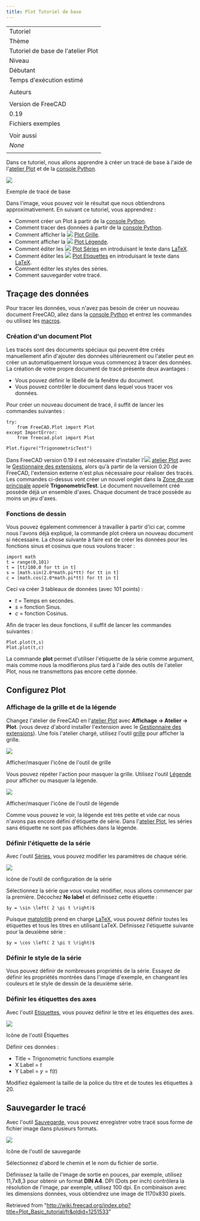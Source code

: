 ```yaml
---
title: Plot Tutoriel de base
---
```

|  |
| --- |
| Tutoriel |
| Thème |
| Tutoriel de base de l'atelier Plot |
| Niveau |
| Débutant |
| Temps d'exécution estimé |
|  |
| Auteurs |
|  |
| Version de FreeCAD |
| 0.19 |
| Fichiers exemples |
|  |
| Voir aussi |
| *None* |
|  |

Dans ce tutoriel, nous allons apprendre à créer un tracé de base à l'aide de l'[atelier Plot](/Plot_Workbench/fr "Plot Workbench/fr") et de la [console Python](/Python_console/fr "Python console/fr").

![](/images/Plot_Trigonometric_Example.png)

Exemple de tracé de base

Dans l'image, vous pouvez voir le résultat que nous obtiendrons approximativement. En suivant ce tutoriel, vous apprendrez :

* Comment créer un Plot à partir de la [console Python](/Python_console/fr "Python console/fr").
* Comment tracer des données à partir de la [console Python](/Python_console/fr "Python console/fr").
* Comment afficher la ![](/images/Plot_Grid.svg) [Plot Grille](/Plot_Grid/fr "Plot Grid/fr").
* Comment afficher la ![](/images/Plot_Legend.svg) [Plot Légende](/Plot_Legend/fr "Plot Legend/fr").
* Comment éditer les ![](/images/Plot_Series.svg) [Plot Séries](/Plot_Series/fr "Plot Series/fr") en introduisant le texte dans [LaTeX](http://www.latex-project.org).
* Comment éditer les ![](/images/Plot_Labels.svg) [Plot Etiquettes](/Plot_Labels/fr "Plot Labels/fr") en introduisant le texte dans [LaTeX](http://www.latex-project.org).
* Comment éditer les styles des séries.
* Comment sauvegarder votre tracé.

## Traçage des données

Pour tracer les données, vous n'avez pas besoin de créer un nouveau document FreeCAD, allez dans la [console Python](/Python_console/fr "Python console/fr") et entrez les commandes ou utilisez les [macros](/Macros/fr "Macros/fr").

### Création d'un document Plot

Les tracés sont des documents spéciaux qui peuvent être créés manuellement afin d'ajouter des données ultérieurement ou l'atelier peut en créer un automatiquement lorsque vous commencez à tracer des données. La création de votre propre document de tracé présente deux avantages :

* Vous pouvez définir le libellé de la fenêtre du document.
* Vous pouvez contrôler le document dans lequel vous tracer vos données.

Pour créer un nouveau document de tracé, il suffit de lancer les commandes suivantes :

```
try:
    from FreeCAD.Plot import Plot
except ImportError:
    from freecad.plot import Plot

Plot.figure("TrigonometricTest")

```

Dans FreeCAD version 0.19 il est nécessaire d'installer l'![](/images/Workbench_Plot.svg) [atelier Plot](/Plot_Workbench/fr "Plot Workbench/fr") avec le [Gestionnaire des extensions](/Std_AddonMgr/fr "Std AddonMgr/fr"), alors qu'à partir de la version 0.20 de FreeCAD, l'extension externe n'est plus nécessaire pour réaliser des tracés. Les commandes ci-dessus vont créer un nouvel onglet dans la [Zone de vue principale](/Main_view_area/fr "Main view area/fr") appelé **TrigonometricTest**. Le document nouvellement créé possède déjà un ensemble d'axes. Chaque document de tracé possède au moins un jeu d'axes.

### Fonctions de dessin

Vous pouvez également commencer à travailler à partir d'ici car, comme nous l'avons déjà expliqué, la commande plot créera un nouveau document si nécessaire. La chose suivante à faire est de créer les données pour les fonctions sinus et cosinus que nous voulons tracer :

```
import math
t = range(0,101)
t = [tt/100.0 for tt in t]
s = [math.sin(2.0*math.pi*tt) for tt in t]
c = [math.cos(2.0*math.pi*tt) for tt in t]

```

Ceci va créer 3 tableaux de données (avec 101 points) :

* *t* = Temps en secondes.
* *s* = fonction Sinus.
* *c* = fonction Cosinus.

Afin de tracer les deux fonctions, il suffit de lancer les commandes suivantes :

```
Plot.plot(t,s)
Plot.plot(t,c)

```

La commande **plot** permet d'utiliser l'étiquette de la série comme argument, mais comme nous la modifierons plus tard à l'aide des outils de l'atelier Plot, nous ne transmettons pas encore cette donnée.

## Configurez Plot

### Affichage de la grille et de la légende

Changez l'atelier de FreeCAD en l'[atelier Plot](/Plot_Workbench/fr "Plot Workbench/fr") avec **Affichage → Atelier → Plot**. (vous devez d'abord installer l'extension avec le [Gestionnaire des extensions](/Std_AddonMgr/fr "Std AddonMgr/fr")). Une fois l'atelier chargé, utilisez l'outil [grille](/Plot_Grid/fr "Plot Grid/fr") pour afficher la grille.

![](/images/Plot_Grid.svg)

Afficher/masquer l'icône de l'outil de grille

Vous pouvez répéter l'action pour masquer la grille. Utilisez l'outil [Légende](/Plot_Legend/fr "Plot Legend/fr") pour afficher ou masquer la légende.

![](/images/Plot_Legend.svg)

Afficher/masquer l'icône de l'outil de légende

Comme vous pouvez le voir, la légende est très petite et vide car nous n'avons pas encore défini d'étiquette de série. Dans l'[atelier Plot](/Plot_Workbench/fr "Plot Workbench/fr"), les séries sans étiquette ne sont pas affichées dans la légende.

### Définir l'étiquette de la série

Avec l'outil [Séries](/Plot_Series/fr "Plot Series/fr"), vous pouvez modifier les paramètres de chaque série.

![](/images/Plot_Series.svg)

Icône de l'outil de configuration de la série

Sélectionnez la série que vous voulez modifier, nous allons commencer par la première. Décochez **No label** et définissez cette étiquette :

```
$y = \sin \left( 2 \pi t \right)$

```

Puisque [matplotlib](http://matplotlib.org/) prend en charge [LaTeX](http://www.latex-project.org), vous pouvez définir toutes les étiquettes et tous les titres en utilisant LaTeX. Définissez l'étiquette suivante pour la deuxième série :

```
$y = \cos \left( 2 \pi t \right)$

```

### Définir le style de la série

Vous pouvez définir de nombreuses propriétés de la série. Essayez de définir les propriétés montrées dans l'image d'exemple, en changeant les couleurs et le style de dessin de la deuxième série.

### Définir les étiquettes des axes

Avec l'outil [Etiquettes](/Plot_Labels/fr "Plot Labels/fr"), vous pouvez définir le titre et les étiquettes des axes.

![](/images/Plot_Labels.svg)

Icône de l'outil Étiquettes

Définir ces données :

* Title = Trigonometric functions example
* X Label = $t$
* Y Label = $y = \mathrm{f} \left( t \right)$

Modifiez également la taille de la police du titre et de toutes les étiquettes à 20.

## Sauvegarder le tracé

Avec l'outil [Sauvegarde](/Plot_Save/fr "Plot Save/fr"), vous pouvez enregistrer votre tracé sous forme de fichier image dans plusieurs formats.

![](/images/Plot_Save.svg)

Icône de l'outil de sauvegarde

Sélectionnez d'abord le chemin et le nom du fichier de sortie.

Définissez la taille de l'image de sortie en pouces, par exemple, utilisez 11,7x8,3 pour obtenir un format **DIN A4**. DPI (Dots per inch) contrôlera la résolution de l'image, par exemple, utilisez 100 dpi. En combinaison avec les dimensions données, vous obtiendrez une image de 1170x830 pixels.

Retrieved from "<http://wiki.freecad.org/index.php?title=Plot_Basic_tutorial/fr&oldid=1251533>"
